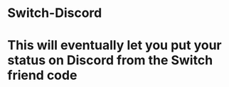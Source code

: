 # Switch-Discord
# This will eventually let you put your status on Discord from the Switch friend code
